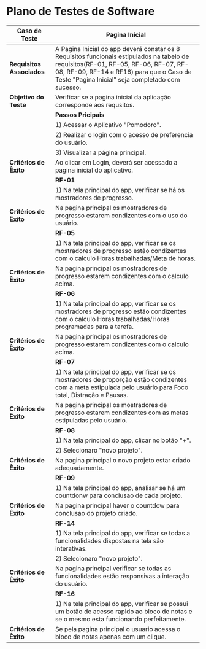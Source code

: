 # Plano de Testes de Software



| **Caso de Teste**  | Pagina Inicial                                                                                                                                                                                                                                                                  |
| ------------------- |------------------------------------------------------------------------------------------------------------------------------------------------------------------------------------------------------------------------------------------------------------------------|
| **Requisitos Associados** | A Pagina Inicial do app deverá constar os 8 Requisitos funcionais estipulados na tabelo de requisitos(RF-01, RF-05, RF-06, RF-07, RF-08, RF-09, RF-14 e RF16) para que o Caso de Teste "Pagina Inicial" seja completado com sucesso. |
|  **Objetivo do Teste**  | Verificar se a pagina inicial da aplicação corresponde aos requsitos.                                                                                                                                               |
|   | **Passos Pricipais**                                                                                                                                                                                                                                                             
||1) Acessar o Aplicativo "Pomodoro".
||2) Realizar o login com o acesso de preferencia do usuário. 
||3) Visualizar a página principal.   |
|  **Critérios de Êxito**  | Ao clicar em Login, deverá ser acessado a pagina inicial do aplicativo.                                                                                                                                                                                                     |
|   | **RF-01**                                                                                                                                                                                                                                                             
||1) Na tela principal do app, verificar se há os mostradores de progresso.  |
|  **Critérios de Êxito**  | Na pagina principal os mostradores de progresso estarem condizentes com o uso do usuário. |  
|   | **RF-05**                                                                                                                                                                                                                                                             
||1) Na tela principal do app, verificar se os mostradores de progresso estão condizentes com o calculo Horas trabalhadas/Meta de horas.  |
|  **Critérios de Êxito**  | Na pagina principal os mostradores de progresso estarem condizentes com o calculo acima.  
|   | **RF-06**                                                                                                                                                                                                                                                             
||1) Na tela principal do app, verificar se os mostradores de progresso estão condizentes com o calculo Horas trabalhadas/Horas programadas para a tarefa.  |
|  **Critérios de Êxito**  | Na pagina principal os mostradores de progresso estarem condizentes com o calculo acima.  
|   | **RF-07**                                                                                                                                                                                                                                                             
||1) Na tela principal do app, verificar se os mostradores de proporção estão condizentes com a meta estipulada pelo usuário para Foco total, Distração e Pausas.  |
|  **Critérios de Êxito**  | Na pagina principal os mostradores de progresso estarem condizentes com as metas estipuladas pelo usuário.
|   | **RF-08**                                                                                                                                                                                                                                                             
||1) Na tela principal do app, clicar no botão "+".  
||2) Selecionaro "novo projeto".
|  **Critérios de Êxito**  | Na pagina principal o novo projeto estar criado adequadamente. |
|   | **RF-09**                                                                                                                                                                                                                                                             
||1) Na tela principal do app, analisar se há um countdonw para conclusao de cada projeto.  
|  **Critérios de Êxito**  | Na pagina principal haver o countdow para conclusao do projeto criado. |
|   | **RF-14**                                                                                                                                                                                                                                                             
||1) Na tela principal do app, verificar se todas a funcionalidades dispostas na tela são interativas.  
||2) Selecionaro "novo projeto".
|  **Critérios de Êxito**  | Na pagina principal verificar se todas as funcionalidades estão responsivas a interação do usuário. |
|   | **RF-16**                                                                                                                                                                                                                                                             
||1) Na tela principal do app, verificar se possui um botão de acesso rapido ao bloco de notas e se o mesmo esta funcionando perfeitamente.  
|  **Critérios de Êxito**  | Se pela pagina principal o usuario acessa o bloco de notas apenas com um clique. |



























